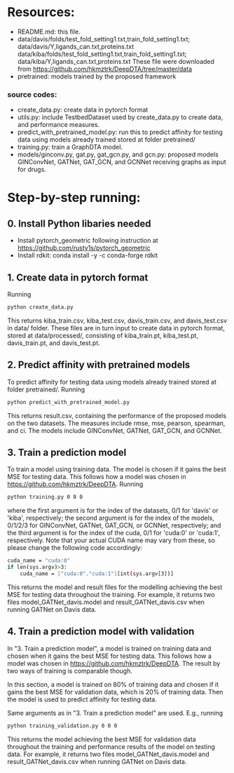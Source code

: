 # Resources:
+ README.md: this file.
+ data/davis/folds/test_fold_setting1.txt,train_fold_setting1.txt; data/davis/Y,ligands_can.txt,proteins.txt
  data/kiba/folds/test_fold_setting1.txt,train_fold_setting1.txt; data/kiba/Y,ligands_can.txt,proteins.txt
  These file were downloaded from https://github.com/hkmztrk/DeepDTA/tree/master/data
+ pretrained: models trained by the proposed framework 
###  source codes:
+ create_data.py: create data in pytorch format
+ utils.py: include TestbedDataset used by create_data.py to create data, and performance measures.
+ predict_with_pretrained_model.py: run this to predict affinity for testing data using models already trained stored at folder pretrained/
+ training.py: train a GraphDTA model.
+ models/ginconv.py, gat.py, gat_gcn.py, and gcn.py: proposed models GINConvNet, GATNet, GAT_GCN, and GCNNet receiving graphs as input for drugs.

# Step-by-step running:

## 0. Install Python libaries needed
+ Install pytorch_geometric following instruction at https://github.com/rusty1s/pytorch_geometric
+ Install rdkit: conda install -y -c conda-forge rdkit

## 1. Create data in pytorch format
Running
```sh
python create_data.py
```
This returns kiba_train.csv, kiba_test.csv, davis_train.csv, and davis_test.csv in data/ folder. These files are in turn input to create data in pytorch format,
stored at data/processed/, consisting of  kiba_train.pt, kiba_test.pt, davis_train.pt, and davis_test.pt.

## 2. Predict affinity with pretrained models
To predict affinity for testing data using models already trained stored at folder pretrained/. Running 
```sh
python predict_with_pretrained_model.py
```
This returns result.csv, containing the performance of the proposed models on the two datasets. The measures include rmse, mse, pearson, spearman, and ci.
The models include GINConvNet, GATNet, GAT_GCN, and GCNNet.

## 3. Train a prediction model
To train a model using training data. The model is chosen if it gains the best MSE for testing data. This follows how a model was chosen in https://github.com/hkmztrk/DeepDTA. 
Running 

```sh
python training.py 0 0 0
```

where the first argument is for the index of the datasets, 0/1 for 'davis' or 'kiba', respectively;
 the second argument is for the index of the models, 0/1/2/3 for GINConvNet, GATNet, GAT_GCN, or GCNNet, respectively;
 and the third argument is for the index of the cuda, 0/1 for 'cuda:0' or 'cuda:1', respectively. 
 Note that your actual CUDA name may vary from these, so please change the following code accordingly:
```sh
cuda_name = "cuda:0"
if len(sys.argv)>3:
    cuda_name = ["cuda:0","cuda:1"][int(sys.argv[3])]
```

This returns the model and result files for the modelling achieving the best MSE for testing data throughout the training.
For example, it returns two files model_GATNet_davis.model and result_GATNet_davis.csv when running GATNet on Davis data.

## 4. Train a prediction model with validation 

In "3. Train a prediction model", a model is trained on training data and chosen when it gains the best MSE for testing data.
This follows how a model was chosen in https://github.com/hkmztrk/DeepDTA. The result by two ways of training is comparable though.

In this section, a model is trained on 80% of training data and chosen if it gains the best MSE for validation data, 
which is 20% of training data. Then the model is used to predict affinity for testing data.

Same arguments as in "3. Train a prediction model" are used. E.g., running 

```sh
python training_validation.py 0 0 0
```

This returns the model achieving the best MSE for validation data throughout the training and performance results of the model on testing data.
For example, it returns two files model_GATNet_davis.model and result_GATNet_davis.csv when running GATNet on Davis data.
